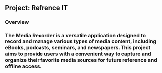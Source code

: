 ## Project: Refrence IT
### Overview
### The Media Recorder is a versatile application designed to record and manage various types of media content, including eBooks, podcasts, seminars, and newspapers. This project aims to provide users with a convenient way to capture and organize their favorite media sources for future reference and offline access.
